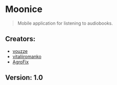 # Moonice
> Mobile application for listening to audiobooks.

## Creators:
- [vouzze](https://github.com/vouzze)
- [vitaliiromanko](https://github.com/vitaliiromanko)
- [AgroFix](https://github.com/AgroFix)

## Version: 1.0
